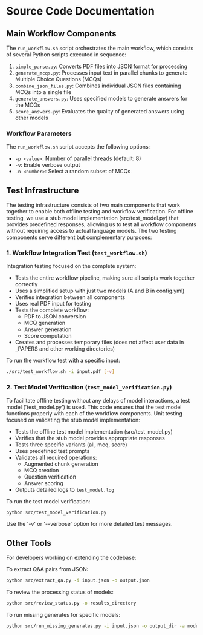 # Source Code Documentation

## Main Workflow Components

The `run_workflow.sh` script orchestrates the main workflow, which consists of several Python scripts executed in sequence:

1. `simple_parse.py`: Converts PDF files into JSON format for processing
2. `generate_mcqs.py`: Processes input text in parallel chunks to generate Multiple Choice Questions (MCQs)
3. `combine_json_files.py`: Combines individual JSON files containing MCQs into a single file
4. `generate_answers.py`: Uses specified models to generate answers for the MCQs
5. `score_answers.py`: Evaluates the quality of generated answers using other models

### Workflow Parameters

The `run_workflow.sh` script accepts the following options:
- `-p <value>`: Number of parallel threads (default: 8)
- `-v`: Enable verbose output
- `-n <number>`: Select a random subset of MCQs


## Test Infrastructure

The testing infrastructure consists of two main components that work together to enable both offline testing and workflow verification. For offline testing, we use a stub model implementation (src/test\_model.py) that provides predefined responses, allowing us to test all workflow components without requiring access to actual language models. The two testing components serve different but complementary purposes:

### 1. Workflow Integration Test (`test_workflow.sh`)

Integration testing focused on the complete system:
- Tests the entire workflow pipeline, making sure all scripts work together correctly
- Uses a simplified setup with just two models (A and B in config.yml)
- Verifies integration between all components
- Uses real PDF input for testing
- Tests the complete workflow:
  * PDF to JSON conversion
  * MCQ generation
  * Answer generation
  * Score computation
- Creates and processes temporary files (does not affect user data in \_PAPERS and other working directories)

To run the workflow test with a specific input:
```bash
./src/test_workflow.sh -i input.pdf [-v]
```

### 2. Test Model Verification (`test_model_verification.py`)

To facilitate offline testing without any delays of model interactions, a test model ('test\_model.py') is
used. This code ensures that the test model functions properly with each of the workflow components.
Unit testing focused on validating the stub model implementation:
- Tests the offline test model implementation (src/test\_model.py)
- Verifies that the stub model provides appropriate responses
- Tests three specific variants (all, mcq, score)
- Uses predefined test prompts
- Validates all required operations:
  * Augmented chunk generation
  * MCQ creation
  * Question verification
  * Answer scoring
- Outputs detailed logs to `test_model.log`

To run the test model verification:
```bash
python src/test_model_verification.py
```
Use the '-v' or '--verbose' option for more detailed test messages.


## Other Tools

For developers working on extending the codebase:

To extract Q&A pairs from JSON:
```bash
python src/extract_qa.py -i input.json -o output.json
```

To review the processing status of models:
```bash
python src/review_status.py -o results_directory
```

To run missing generates for specific models:
```bash
python src/run_missing_generates.py -i input.json -o output_dir -a model_name
```
